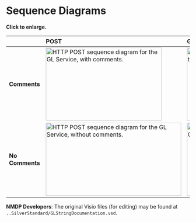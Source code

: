 # Sequence Diagrams #

**Click to enlarge.**

|               | **POST** | **GET** |
|:--------------|:---------|:--------|
| **Comments**    | <a href='https://genotype-list.googlecode.com/svn/wiki/images/sequence-diagrams/GlServicePOST.png'><img src='https://genotype-list.googlecode.com/svn/wiki/images/sequence-diagrams/GlServicePOST.png' alt='HTTP POST sequence diagram for the GL Service, with comments.' width='317px' height='200px' /></a> | <a href='https://genotype-list.googlecode.com/svn/wiki/images/sequence-diagrams/GlServiceGET.png'><img src='https://genotype-list.googlecode.com/svn/wiki/images/sequence-diagrams/GlServiceGET.png' alt='HTTP GET sequence diagram for the GL Service, with comments.' width='287px' height='200px' /></a> |
| **No Comments** | <a href='https://genotype-list.googlecode.com/svn/wiki/images/sequence-diagrams/GlServicePOST-NoComments.png'><img src='https://genotype-list.googlecode.com/svn/wiki/images/sequence-diagrams/GlServicePOST-NoComments.png' alt='HTTP POST sequence diagram for the GL Service, without comments.' width='371px' height='200px' /></a> | <a href='https://genotype-list.googlecode.com/svn/wiki/images/sequence-diagrams/GlServiceGET-NoComments.png'><img src='https://genotype-list.googlecode.com/svn/wiki/images/sequence-diagrams/GlServiceGET-NoComments.png' alt='HTTP GET sequence diagram for the GL Service, without comments.' width='301px' height='200px' /></a> |

**NMDP Developers**: The original Visio files (for editing) may be found at `..SilverStandard/GLStringDocumentation.vsd`.